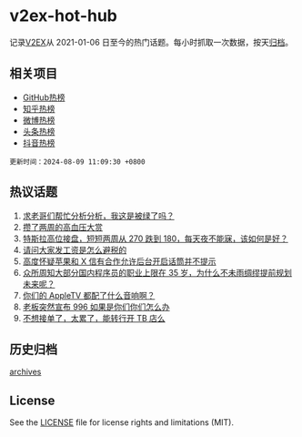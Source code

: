 # v2ex-hot-hub

 记录[V2EX](https://www.v2ex.com/)从 2021-01-06 日至今的热门话题。每小时抓取一次数据，按天[归档](archives)。
 
 ## 相关项目

- [GitHub热榜](https://github.com/lonnyzhang423/github-hot-hub)
- [知乎热榜](https://github.com/lonnyzhang423/zhihu-hot-hub)
- [微博热榜](https://github.com/lonnyzhang423/weibo-hot-hub)
- [头条热榜](https://github.com/lonnyzhang423/toutiao-hot-hub)
- [抖音热榜](https://github.com/lonnyzhang423/douyin-hot-hub)


 `更新时间：2024-08-09 11:09:30 +0800`

## 热议话题

1. [求老哥们帮忙分析分析，我这是被绿了吗？](https://www.v2ex.com/t/1063650)
1. [攒了两周的高血压大赏](https://www.v2ex.com/t/1063496)
1. [特斯拉高位接盘，短短两周从 270 跌到 180，每天夜不能寐，该如何是好？](https://www.v2ex.com/t/1063509)
1. [请问大家发工资是怎么避税的](https://www.v2ex.com/t/1063465)
1. [高度怀疑苹果和 X 信有合作允许后台开启话筒并不提示](https://www.v2ex.com/t/1063642)
1. [众所周知大部分国内程序员的职业上限在 35 岁，为什么不未雨绸缪提前规划未来呢？](https://www.v2ex.com/t/1063458)
1. [你们的 AppleTV 都配了什么音响啊？](https://www.v2ex.com/t/1063555)
1. [老板突然宣布 996 如果是你们你们怎么办](https://www.v2ex.com/t/1063469)
1. [不想接单了，太累了，能转行开 TB 店么](https://www.v2ex.com/t/1063444)

## 历史归档

[archives](archives)

## License

See the [LICENSE](LICENSE) file for license rights and limitations (MIT).
